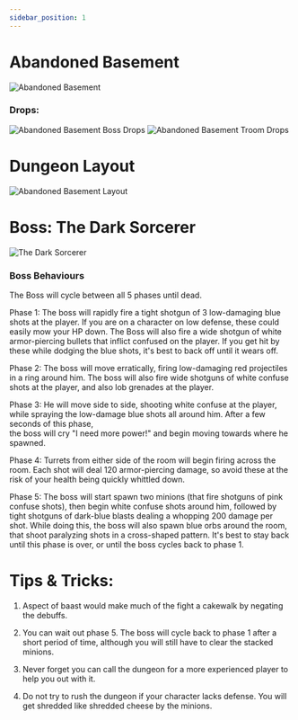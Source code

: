 ```yaml
---
sidebar_position: 1
---
```


# Abandoned Basement
![Abandoned Basement](https://cdn.discordapp.com/attachments/953134990428868629/991559167380836434/Background.png)

### Drops:
![Abandoned Basement Boss Drops](https://cdn.discordapp.com/attachments/953134990428868629/991570800358461451/Drawing.png)
![Abandoned Basement Troom Drops](https://cdn.discordapp.com/attachments/953134990428868629/991571645540081704/Drawing_1.png)

# Dungeon Layout
![Abandoned Basement Layout](https://cdn.discordapp.com/attachments/953134990428868629/991559620097224835/map.png)

# Boss: The Dark Sorcerer
![The Dark Sorcerer](https://cdn.discordapp.com/attachments/953134990428868629/991568338536898611/Background_1.png)

### Boss Behaviours
The Boss will cycle between all 5 phases until dead.

Phase 1: The boss will rapidly fire a tight shotgun of 3 low-damaging blue shots at the player. If you are on a character on low defense, these could easily mow your HP down. The Boss will also fire a wide shotgun of white armor-piercing bullets that inflict confused on the player. If you get hit by these while dodging the blue shots, it's best to back off until it wears off. 

Phase 2: The boss will move erratically, firing low-damaging red projectiles in a ring around him. The boss will also fire wide shotguns of white confuse shots at the player, and also lob grenades at the player. 

Phase 3: He will move side to side, shooting white confuse at the player, while spraying the low-damage blue shots all around him. After a few seconds of this phase,  
the boss will cry "I need more power!" and begin moving towards where he spawned. 

Phase 4: Turrets from either side of the room will begin firing across the room. Each shot will deal 120 armor-piercing damage, so avoid these at the risk of your health being quickly whittled down.

Phase 5: The boss will start spawn two minions (that fire shotguns of pink confuse shots), then begin white confuse shots around him, followed by tight shotguns of dark-blue blasts dealing a whopping 200 damage per shot. While doing this, the boss will also spawn blue orbs around the room, that shoot paralyzing shots in a cross-shaped pattern. It's best to stay back until this phase is over, or until the boss cycles back to phase 1.


# Tips & Tricks:
1. Aspect of baast would make much of the fight a cakewalk by negating the debuffs.

2. You can wait out phase 5. The boss will cycle back to phase 1 after a short period of time, although you will still have to clear the stacked minions.  

3. Never forget you can call the dungeon for a more experienced player to help you out with it.

4. Do not try to rush the dungeon if your character lacks defense. You will get shredded like shredded cheese by the minions.
